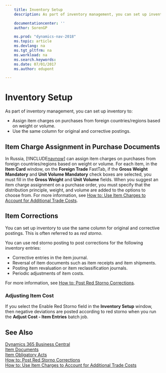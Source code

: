 ```yaml
---
    title: Inventory Setup
    description: As part of inventory management, you can set up inventory to assign item charges on purchases from foreign countries/regions based on weight or volume, and to use the same column for original and corrective postings.

    documentationcenter: ''
    author: SorenGP

    ms.prod: "dynamics-nav-2018"
    ms.topic: article
    ms.devlang: na
    ms.tgt_pltfrm: na
    ms.workload: na
    ms.search.keywords:
    ms.date: 07/01/2017
    ms.author: edupont

---
```

# Inventory Setup
As part of inventory management, you can set up inventory to:  

- Assign item charges on purchases from foreign countries/regions based on weight or volume.  
- Use the same column for original and corrective postings.  

## Item Charge Assignment in Purchase Documents  
In Russia, [!INCLUDE[navnow](../../includes/navnow_md.md)] can assign item charges on purchases from foreign countries/regions based on weight or volume. For each item, in the **Item Card** window, on the **Foreign Trade** FastTab, if the **Gross Weight Mandatory** and **Unit Volume Mandatory** check boxes are selected, you must fill in the **Gross Weight** and **Unit Volume** fields. When you suggest an item charge assignment on a purchase order, you must specify that the distribution principle, weight, and volume are added to the options to choose from. For more information, see [How to: Use Item Charges to Account for Additional Trade Costs](../../payables-how-assign-item-charges.md).

## Item Corrections  
You can set up inventory to use the same column for original and corrective postings. This is often referred to as *red storno*.  

You can use red storno posting to post corrections for the following inventory entries:  

- Corrective entries in the item journal.  
- Reversal of item documents such as item receipts and item shipments.  
- Posting item revaluation or item reclassification journals.  
- Periodic adjustments of item costs.  

For more information, see [How to: Post Red Storno Corrections](how-to-post-red-storno-corrections.md).  

### Adjusting Item Cost  
If you select the Enable Red Storno field in the **Inventory Setup** window, then negative deviations are posted according to red storno when you run the **Adjust Cost - Item Entries** batch job.  

## See Also
[Dynamics 365 Business Central](/dynamics365/business-central/)  
[Item Documents](item-documents.md)   
 [Item Obligatory Acts](item-obligatory-acts.md)   
 [How to: Post Red Storno Corrections](how-to-post-red-storno-corrections.md)   
 [How to: Use Item Charges to Account for Additional Trade Costs](../../payables-how-assign-item-charges.md)
